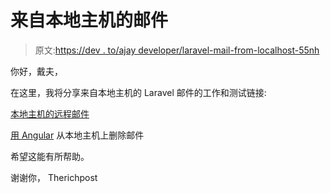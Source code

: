 # 来自本地主机的邮件

> 原文:[https://dev . to/ajay developer/laravel-mail-from-localhost-55nh](https://dev.to/ajaydeveloper/laravel-mail-from-localhost-55nh)

你好，戴夫，

在这里，我将分享来自本地主机的 Laravel 邮件的工作和测试链接:

[本地主机的远程邮件](https://therichpost.com/best-practices-send-mail-from-localhost-in-laravel)

[用 Angular](https://therichpost.com/sending-mail-from-localhost-in-laravel-with-angular) 从本地主机上删除邮件

希望这能有所帮助。

谢谢你，
Therichpost